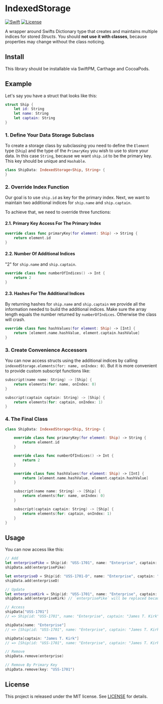 # IndexedStorage

[![Swift][swift-badge]][swift-url]
[![License][mit-badge]][mit-url]
<!-- [![Build Status][travis-badge]][travis-url] -->

A wrapper around Swifts Dictionary type that creates and maintains multiple indices for stored _Structs_. You should **not use it with classes**, because properties may change without the class noticing.


## Install

This library should be installable via SwiftPM, Carthage and CocoaPods.


## Example

Let's say you have a struct that looks like this:

```swift
struct Ship {
    let id: String
    let name: String
    let captain: String
}
```


### 1. Define Your Data Storage Subclass

To create a storage class by subclassing you need to define the `Element` type (`Ship`)
and the type of the `PrimaryKey` you wish to use to store your data. In this case `String`,
because we want `ship.id` to be the primary key. This key should be unique and `Hashable`.

```swift
class ShipData: IndexedStorage<Ship, String> {
}
```

### 2. Override Index Function

Our goal is to use `ship.id` as key for the primary index. Next, we want to maintain
two additional indices for `ship.name` and `ship.captain`.

To achieve that, we need to override three functions:

#### 2.1. Primary Key Access For The Primary Index

```swift
override class func primaryKey(for element: Ship) -> String {
    return element.id
}
```

#### 2.2. Number Of Additional Indices

"2" for `ship.name` and `ship.captain`.

```swift
override class func numberOfIndices() -> Int {
    return 2
}
```

#### 2.3. Hashes For The Additional Indices

By returning hashes for `ship.name` and `ship.captain` we provide all the information
needed to build the additional indices. Make sure the array length equals the number
returned by `numberOfIndices`. Otherwise the class will crash.

```swift
override class func hashValues(for element: Ship) -> [Int] {
    return [element.name.hashValue, element.captain.hashValue]
}
```

### 3. Create Convenience Accessors

You can now access structs using the additional indices by calling `indexedStorage.elements(for: name, onIndex: 0)`.
But it is more convenient to provide custom subscript functions like:

```swift
subscript(name name: String) -> [Ship] {
    return elements(for: name, onIndex: 0)
}

subscript(captain captain: String) -> [Ship] {
    return elements(for: captain, onIndex: 1)
}
```


### 4. The Final Class

```swift
class ShipData: IndexedStorage<Ship, String> {

    override class func primaryKey(for element: Ship) -> String {
        return element.id
    }

    override class func numberOfIndices() -> Int {
        return 2
    }

    override class func hashValues(for element: Ship) -> [Int] {
        return [element.name.hashValue, element.captain.hashValue]
    }

    subscript(name name: String) -> [Ship] {
        return elements(for: name, onIndex: 0)
    }

    subscript(captain captain: String) -> [Ship] {
        return elements(for: captain, onIndex: 1)
    }
}
```


## Usage

You can now access like this:

```swift
// Add
let enterprisePike = Ship(id: "USS-1701", name: "Enterprise", captain: "Christopher Pike")
shipData.add(enterprisePike)

let enterpriseD = Ship(id: "USS-1701-D", name: "Enterprise", captain: "Jean-Luc Picard")
shipData.add(enterpriseD)

// Update
let enterpriseKirk = Ship(id: "USS-1701", name: "Enterprise", captain: "James T. Kirk")
shipData.add(enterpriseKirk) // `enterprisePike` will be replaced because of the same `id`.

// Access
shipData["USS-1701"]
// => Ship(id: "USS-1701", name: "Enterprise", captain: "James T. Kirk")

shipData[name: "Enterprise"]
// => [Ship(id: "USS-1701", name: "Enterprise", captain: "James T. Kirk"), Ship(id: "USS-1701-D", name: "Enterprise", captain: "Jean-Luc Picard")]

shipData[captain: "James T. Kirk"]
// => [Ship(id: "USS-1701", name: "Enterprise", captain: "James T. Kirk")]

// Remove
shipData.remove(enterprise)

// Remove By Primary Key
shipData.remove(key: "USS-1701")
```

## License

This project is released under the MIT license. See [LICENSE](LICENSE) for details.


[swift-badge]: https://img.shields.io/badge/Swift-3.1-orange.svg?style=flat
[swift-url]: https://swift.org
[mit-badge]: https://img.shields.io/badge/License-MIT-blue.svg?style=flat
[mit-url]: https://tldrlegal.com/license/mit-license
<!-- [travis-badge]: https://travis-ci.org/uberbruns/CasingTools.svg?branch=master
[travis-url]: https://travis-ci.org/uberbruns/CasingTools -->
